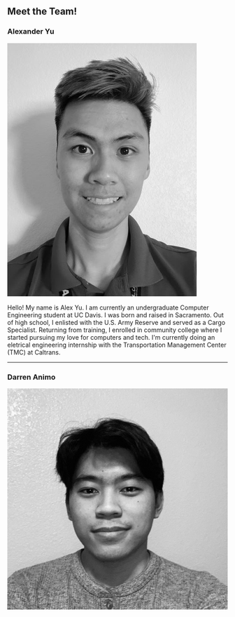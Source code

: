## Meet the Team! 

### Alexander Yu


![Alex Yu](AlexBioPic.jpg)

Hello! My name is Alex Yu. I am currently an undergraduate Computer Engineering student at UC Davis. I was born and raised in Sacramento. Out of high school, I enlisted with the U.S. Army Reserve and served as a Cargo Specialist. Returning from training, I enrolled in community college where I started pursuing my love for computers and tech. 
I'm currently doing an eletrical engineering internship with the Transportation Management Center (TMC) at Caltrans. 

---
### Darren Animo
![Darren](darren.jpg)
